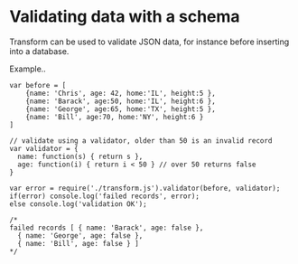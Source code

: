 Validating data with a schema
=========
Transform can be used to validate JSON data, for instance before inserting into a database.
    
Example..
````
var before = [
	{name: 'Chris', age: 42, home:'IL', height:5 },
	{name: 'Barack', age:50, home:'IL', height:6 },
	{name: 'George', age:65, home:'TX', height:5 },
	{name: 'Bill', age:70, home:'NY', height:6 }
]

// validate using a validator, older than 50 is an invalid record
var validator = {
  name: function(s) { return s },
  age: function(i) { return i < 50 } // over 50 returns false
}

var error = require('./transform.js').validator(before, validator);
if(error) console.log('failed records', error);
else console.log('validation OK');

/*
failed records [ { name: 'Barack', age: false },
  { name: 'George', age: false },
  { name: 'Bill', age: false } ]
*/
````
